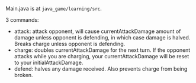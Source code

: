 Main.java is at `java_game/learning/src`.

3 commands:
 - attack: attack opponent, will cause currentAttackDamage amount of damage unless opponent is defending, in which case damage 
is halved. Breaks charge unless opponent is defending.
 - charge: doubles currentAttackDamage for the next turn. If the opponent attacks while you are charging, your 
currentAttackDamage will be reset to your initialAttackDamage.
 - defend: halves any damage received. Also prevents charge from being broken. 